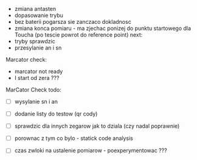 - zmiana antasten
- dopasowanie trybu 
- bez baterii pogarsza sie zanczaco dokladnosc
- zmiana konca pomiaru - ma zjechac ponizej do punktu startowego dla Toucha (po tescie powrot do reference point)
next:
- tryby sprawdzic
- przesylanie an i sn



Marcator check:
- marcator not ready
- I start od zera ???




MarCator Check todo:
- [ ] wysylanie sn i an
- [ ] dodanie listy do testow (qr cody)
- [ ] sprawdzic dla innych zegarow jak to dziala (czy nadal poprawnie)
- [ ] porownac z tym co bylo - statick code analysis
- [ ] czas zwloki na ustalenie pomiarow - poexperymentowac ???


